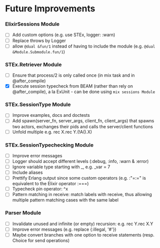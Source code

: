 # Future Improvements

### ElixirSessions Module
- [ ] Add custom options  (e.g. use STEx, logger: :warn)
- [ ] Replace throws by Logger
- [ ] allow `@dual &fun/1` instead of having to include the module (e.g. `@dual &Module.Submodule.fun/1`)

### STEx.Retriever Module
- [ ] Ensure that process/2 is only called once (in mix task and in @after_compile)
- [x] Execute session typecheck from BEAM (rather than rely on @after_compile), a la ExUnit - can be done using `mix sessions Module`

### STEx.SessionType Module
- [ ] Improve examples, docs and doctests
- [ ] Add spawn(server_fn, server_args, client_fn, client_args) that spawns two actors, exchanges their pids and calls the server/client functions
- [ ] Unfold multiple e.g. rec X.rec Y.(!A().X)

### STEx.SessionTypechecking Module
- [ ] Improve error messages
- [ ] Logger should accept different levels (:debug, :info, :warn & :error)
- [ ] Ignore variable type starting with _, e.g. _var = 7
- [ ] Include aliases
- [ ] Prettify Erlang output since some custom operators (e.g. :"=:=" is equivalent to the Elixir operator :===)
- [ ] Typecheck pin operator: ^x
- [ ] Pattern matching in receive: match labels with receive, thus allowing multiple pattern matching cases with the same label

### Parser Module
- [ ] Invalidate unused and infinite (or empty) recursion: e.g. rec Y.rec X.Y
- [ ] Improve error messages (e.g. replace {:illegal, '#'})
- [ ] Maybe convert branches with one option to receive statements (resp. Choice for send operations)
